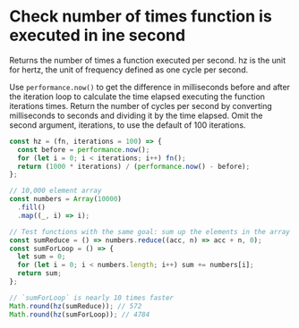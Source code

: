 # Check number of times function is executed in ine second

Returns the number of times a function executed per second. hz is the unit for hertz, the unit of frequency defined as one cycle per second.

Use `performance.now()` to get the difference in milliseconds before and after the iteration loop to calculate the time elapsed executing the function iterations times. Return the number of cycles per second by converting milliseconds to seconds and dividing it by the time elapsed. Omit the second argument, iterations, to use the default of 100 iterations.
```js
const hz = (fn, iterations = 100) => {
  const before = performance.now();
  for (let i = 0; i < iterations; i++) fn();
  return (1000 * iterations) / (performance.now() - before);
};

// 10,000 element array
const numbers = Array(10000)
  .fill()
  .map((_, i) => i);

// Test functions with the same goal: sum up the elements in the array
const sumReduce = () => numbers.reduce((acc, n) => acc + n, 0);
const sumForLoop = () => {
  let sum = 0;
  for (let i = 0; i < numbers.length; i++) sum += numbers[i];
  return sum;
};

// `sumForLoop` is nearly 10 times faster
Math.round(hz(sumReduce)); // 572
Math.round(hz(sumForLoop)); // 4784
```
